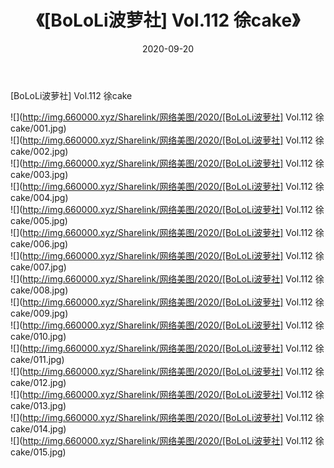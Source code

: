 ﻿---
layout: post
title:  《[BoLoLi波萝社] Vol.112 徐cake》
date:   2020-09-20
img: http://img.660000.xyz/Sharelink/网络美图/2020/[BoLoLi波萝社] Vol.112 徐cake/000.jpg
categories: [美女, 清纯, 唯美]
---

[BoLoLi波萝社] Vol.112 徐cake

  ![](http://img.660000.xyz/Sharelink/网络美图/2020/[BoLoLi波萝社] Vol.112 徐cake/001.jpg) <br> ![](http://img.660000.xyz/Sharelink/网络美图/2020/[BoLoLi波萝社] Vol.112 徐cake/002.jpg) <br> ![](http://img.660000.xyz/Sharelink/网络美图/2020/[BoLoLi波萝社] Vol.112 徐cake/003.jpg) <br> ![](http://img.660000.xyz/Sharelink/网络美图/2020/[BoLoLi波萝社] Vol.112 徐cake/004.jpg) <br> ![](http://img.660000.xyz/Sharelink/网络美图/2020/[BoLoLi波萝社] Vol.112 徐cake/005.jpg) <br> ![](http://img.660000.xyz/Sharelink/网络美图/2020/[BoLoLi波萝社] Vol.112 徐cake/006.jpg) <br> ![](http://img.660000.xyz/Sharelink/网络美图/2020/[BoLoLi波萝社] Vol.112 徐cake/007.jpg) <br> ![](http://img.660000.xyz/Sharelink/网络美图/2020/[BoLoLi波萝社] Vol.112 徐cake/008.jpg) <br> ![](http://img.660000.xyz/Sharelink/网络美图/2020/[BoLoLi波萝社] Vol.112 徐cake/009.jpg) <br> ![](http://img.660000.xyz/Sharelink/网络美图/2020/[BoLoLi波萝社] Vol.112 徐cake/010.jpg) <br> ![](http://img.660000.xyz/Sharelink/网络美图/2020/[BoLoLi波萝社] Vol.112 徐cake/011.jpg) <br> ![](http://img.660000.xyz/Sharelink/网络美图/2020/[BoLoLi波萝社] Vol.112 徐cake/012.jpg) <br> ![](http://img.660000.xyz/Sharelink/网络美图/2020/[BoLoLi波萝社] Vol.112 徐cake/013.jpg) <br> ![](http://img.660000.xyz/Sharelink/网络美图/2020/[BoLoLi波萝社] Vol.112 徐cake/014.jpg) <br> ![](http://img.660000.xyz/Sharelink/网络美图/2020/[BoLoLi波萝社] Vol.112 徐cake/015.jpg) <br>